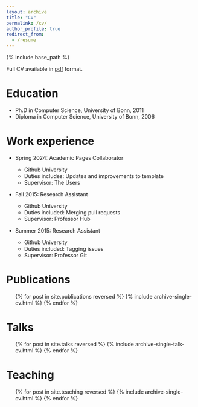 ```yaml
---
layout: archive
title: "CV"
permalink: /cv/
author_profile: true
redirect_from:
  - /resume
---
```


{% include base_path %}

Full CV available in [pdf](files/cv_with_pubs.pdf) format.

Education
======
* Ph.D in Computer Science, University of Bonn, 2011
* Diploma in Computer Science, University of Bonn, 2006

Work experience
======
* Spring 2024: Academic Pages Collaborator
  * Github University
  * Duties includes: Updates and improvements to template
  * Supervisor: The Users

* Fall 2015: Research Assistant
  * Github University
  * Duties included: Merging pull requests
  * Supervisor: Professor Hub

* Summer 2015: Research Assistant
  * Github University
  * Duties included: Tagging issues
  * Supervisor: Professor Git
  

Publications
======
  <ul>{% for post in site.publications reversed %}
    {% include archive-single-cv.html %}
  {% endfor %}</ul>
  
Talks
======
  <ul>{% for post in site.talks reversed %}
    {% include archive-single-talk-cv.html  %}
  {% endfor %}</ul>
  
Teaching
======
  <ul>{% for post in site.teaching reversed %}
    {% include archive-single-cv.html %}
  {% endfor %}</ul>

